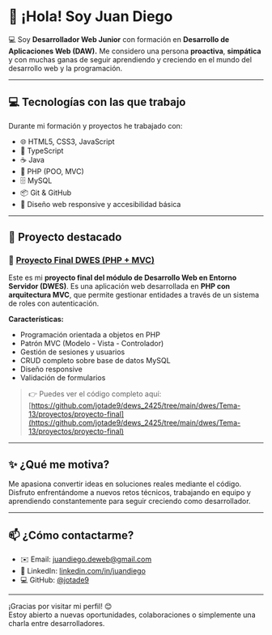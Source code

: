 # 👋 ¡Hola! Soy Juan Diego

💻 Soy **Desarrollador Web Junior** con formación en **Desarrollo de Aplicaciones Web (DAW).** Me considero una persona **proactiva**, **simpática** y con muchas ganas de seguir aprendiendo y creciendo en el mundo del desarrollo web y la programación.

---

## 💻 Tecnologías con las que trabajo

Durante mi formación y proyectos he trabajado con:

- 🌐 HTML5, CSS3, JavaScript
- 🧠 TypeScript
- ☕ Java
- 🐘 PHP (POO, MVC)
- 🗄️ MySQL
- 📦 Git & GitHub
- 📱 Diseño web responsive y accesibilidad básica

---

## 🚀 Proyecto destacado

### 📁 [Proyecto Final DWES (PHP + MVC)](https://github.com/jotade9/dews_2425/tree/main/dwes/Tema-13/proyectos/proyecto-final)

Este es mi **proyecto final del módulo de Desarrollo Web en Entorno Servidor (DWES)**. Es una aplicación web desarrollada en **PHP con arquitectura MVC**, que permite gestionar entidades a través de un sistema de roles con autenticación.

**Características:**
- Programación orientada a objetos en PHP
- Patrón MVC (Modelo - Vista - Controlador)
- Gestión de sesiones y usuarios
- CRUD completo sobre base de datos MySQL
- Diseño responsive
- Validación de formularios

> 👉 Puedes ver el código completo aquí:  
> [https://github.com/jotade9/dews_2425/tree/main/dwes/Tema-13/proyectos/proyecto-final](https://github.com/jotade9/dews_2425/tree/main/dwes/Tema-13/proyectos/proyecto-final)

---

## ✨ ¿Qué me motiva?

Me apasiona convertir ideas en soluciones reales mediante el código. Disfruto enfrentándome a nuevos retos técnicos, trabajando en equipo y aprendiendo constantemente para seguir creciendo como desarrollador.

---

## 📫 ¿Cómo contactarme?

- ✉️ Email: juandiego.deweb@gmail.com  
- 💼 LinkedIn: [linkedin.com/in/juandiego](https://www.linkedin.com/in/diego-p%C3%A9rez-58b720201/)  
- 💻 GitHub: [@jotade9](https://github.com/jotade9)

---

¡Gracias por visitar mi perfil! 😊  
Estoy abierto a nuevas oportunidades, colaboraciones o simplemente una charla entre desarrolladores.
